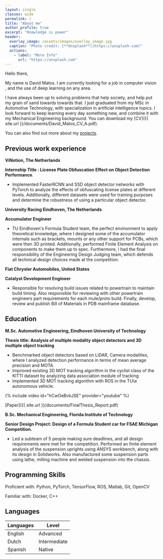 ```yaml
---
layout: single
classes: wide
permalink: /
title: "About me"
author_profile: true
excerpt: "Knowledge is power"
header:
  overlay_image: /assets/images/overlay_image.jpg
  caption: "Photo credit: [**Unsplash**](https://unsplash.com)"
  actions:
    - label: "More Info"
      url: "https://unsplash.com"
---
```


Hello there, 

My name is David Matos. I am currently looking for a job in computer vision , and the use of deep learning on any area. 

I have always been up to solving problems that help society, and help put my grain of sand towards towards that. I just graduated from my MSc in Automotive Technology, with specialization in artificial intelligence topics. I look forward to keep learning every day something new, and combine it with my Mechanical Engineering background. You can download my [CV]({{ site.url }}/documents/David_Matos_CV_A.pdf). 

You can also find out more about my [projects]({{site.url}}/projects).

## Previous work experience

**ViNotion, The Netherlands**

**Internship Title : License Plate Obfuscation Effect on Object Detection Performance**. 
* Implemented  FasterRCNN and SSD object detector networks with PyTorch to analyze the effects of obfuscating license plates  at different levels. Additionally, different datasets were used for training purposes and determine the robustness of using a particular object detector.

**University Racing Eindhoven, The Netherlands**

**Accumulator Engineer**

* TU Eindhoven's Formula Student team, the perfect environment to apply theoretical knowledge, where I designed some of the accumulator internals such as brackets, mounts or any other support for PCBs, which were then 3D printed. Additionally, performed Finite Element Analysis on components to make them up to spec. Furthermore, I had the final responsibility of the Engineering Design Judging team, which defends all technical design choices made at the competition.

**Fiat Chrysler Automobiles, United States**

**Catalyst Development Engineer**

* Responsible for resolving build issues related to powertrain to maintain build timing. Also responsible for reviewing with other powertrain engineers part requirements for each mule/proto build. Finally, develop, review and publish Bill of Materials in PDB mainframe database.


## Education
**M.Sc. Automotive Engineering, Eindhoven University of Technology**

**Thesis title: Analysis of multiple modality object detectors and 3D multiple object tracking**

* Benchmarked object detectors based on LiDAR, Camera modalities, where I analyzed detection performance in terms of mean average precision and MOTA.
* Improved existing 3D MOT tracking algorithm  in the cyclist class of the KITTI dataset by analyzing data association module of tracking
* Implemented 3D MOT tracking algorithm with ROS in the TU\e autonomous vehicle.

{% include video id="hCwOeBvkJSE" provider="youtube" %}

[Paper]({{ site.url }}/documents/FinalThesis_Report.pdf)  


**B.Sc. Mechanical Engineering, Florida Institute of Technology**

**Senior Design Project: Design of a Formula Student car for FSAE Michigan Competition.**

* Led a subteam of 5 people making sure deadlines, and all design requirements were met for the competition. Performed an finite element analysis of the suspension uprights using ANSYS workbench, along with its design in Solidworks. Also manufactured some suspension parts using lathe, milling machine and welded suspension into the chassis.


## Programming Skills
Proficient with: Python, PyTorch, TensorFlow, ROS, Matlab, Git, OpenCV

Familiar with: Docker, C++

## Languages

| Languages 	|     Level    	|
| ---------	    | ------------	|
|  English  	|   Advanced   	|
|   Dutch   	| Intermediate 	|
|  Spanish  	|    Native    	|




